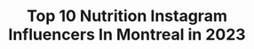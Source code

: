 ---
title: Top 10 Nutrition Instagram Influencers In Montreal in 2023
description: >-
  Find top nutrition Instagram influencers in Montreal in 2023. Most popular hashtags: #fitness #nutrition #montreal #lifestyle.
platform: Instagram
hits: 7
text_top: Identify the most popular Instagram profiles on inBeat.
text_bottom: Our database aggregates 7 Instagram influencers like this in Montreal, Canada for you to pitch.
profiles:
  - username: "liliane_mia"
    fullname: >-
      Liliane
    bio: >-
      Workout ideas & motivation @bnisupplements sponsored athlete @vikings_nutrition 20% OFF "LILY20" @fitboxboutique 20% OFF "LILY20" DM for collabs.
    location: "Canada"
    followers: 3187
    engagement: 1667
    commentsToLikes: 0.304731
    id: ckap3d94p2kop0i78eyxe8m97
    verified: false
    hashtags: "#bodybuilding, #strengthtraining, #fitnessgoals, #fitspo"
  - username: "roballenfitness"
    fullname: >-
      Rob Allen | Coach
    bio: >-
      🔥 I help people lose weight 💪🏼 BSc. Exercise Science 🍉 Precision Nutrition certified ↘️ Join my free FB group ↙️
    location: "Canada"
    followers: 183508
    engagement: 76
    commentsToLikes: 0.023718
    id: ck0txn7lpjq1y0i19meymsmhh
    verified: false
    hashtags: "#gymlife, #exerciseinfo, #squats, #fatlossprogram"
  - username: "ahmedkarim94"
    fullname: >-
      Ahmed Karim/ احمد كريم
    bio: >-
      Cairo 🇪🇬/ Mtl 🇨🇦 Fitness As a Lifestyle ➡️“Run Your Own Race” The body achieves what the mind beleives⚡️ Online Coaching & Fitness Programs👇
    location: "Canada"
    followers: 10504
    engagement: 770
    commentsToLikes: 0.025571
    id: ckap3d96x2kpy0i780nzhdp8z
    verified: false
    hashtags: "#onlinecoaching, #healthy, #egypt, #stayhealthy"
  - username: "3hellhounds"
    fullname: >-
      Ruby•Prince•Damon | Dobermans
    bio: >-
      👤| Mia | 26 | 🧿🇬🇷 🎂| 28.05.14 💎| 30.12.14 👑|12.02.18😈 💌| Let's Collaborate: ⤵️ threehellhounds@gmail.com
    location: "Canada"
    followers: 69378
    engagement: 430
    commentsToLikes: 0.042566
    id: ck6u7nfe1mk3z0j71ik9hy2xr
    verified: false
    hashtags: "#homedecor, #dobermann, #dobermanpinschers, #doberman"
  - username: "myorganicdiary"
    fullname: >-
      Happy Eating + Living 🥑
    bio: >-
      👩🏻‍🔬 Dietetics Student + #IIN Holistic Health Coach 🥑 Anti-Inflammatory #PlantBased Living 📸 Food + Lifestyle Creator 🇫🇷 French Eat-Girl in📍MTL
    location: "Canada"
    followers: 21304
    engagement: 305
    commentsToLikes: 0.041849
    id: ck6ttj527awby0j7166tt8nbz
    verified: false
    hashtags: "#iinhealthcoach, #foodphotography, #instagood, #healthyfood"
  - username: "shaksz_3"
    fullname: >-
      Ahmed Mesallati
    bio: >-
      ▫Mens Physique 🏆 ▫️Actor | Athlete | Architect ▫Toronto | Abu Dhabi | Gold Coast ✖️ 決して満足しない
    location: "Canada"
    followers: 38753
    engagement: 479
    commentsToLikes: 0.033904
    id: ck14jig87kikb0i19w6no7dxd
    verified: false
    hashtags: "#candy, #hollywoodnorth, #motivation, #hulu"
  - username: "jennydailey88"
    fullname: >-
      Jenny Dailey
    bio: >-
      Professional dancer 💃🏻 (Contact @blocla for inquiries)/ Fitness Instructor💪🏽💦/ Twin 👯‍♂️ @thedaileytwins / dog mom to @zoey_la_frenchie/ ✌🏽🌸
    location: "Canada"
    followers: 18054
    engagement: 208
    commentsToLikes: 0.042339
    id: ck55msgll4o0t0i11b7slrary
    verified: false
    hashtags: "#tone, #health, #twinsofinstagram, #choreography"
  - username: "janellefaithill"
    fullname: >-
      Janelle Hill 🇨🇦 Fitness
    bio: >-
      ✖️ AC♡ ✖️ @ryderwear athlete ✨ ✖️ @peachbands | @beaybl ✖️ @tc.nutrition | @popeyeswinnipeg ✖️ @swishmodels | @jed_north ✖️ Kinesiology 📚 ✖️ LINKS⤵️
    location: "Canada"
    followers: 25268
    engagement: 680
    commentsToLikes: 0.078797
    id: ck5hlc0uxjy7v0i11cj8b3up1
    verified: false
    hashtags: "#dailygymfits, #ryderwear, #teamryderwear, #winnipeg"
  - username: "claudia.mars"
    fullname: >-
      Claudia Mars
    bio: >-
      🦅Founder @riseonline.ca 🎓Certified: nutrition specialist, personal trainer, yoga instructor, genetic-based program designer
    location: "Canada"
    followers: 204739
    engagement: 206
    commentsToLikes: 0.046515
    id: ck0w3ms6tu7eo0i19tni0esca
    verified: false
    hashtags: "#letyourselfbloom, #alohababe, #nebbiafamily"
  - username: "josieargento"
    fullname: >-
      Josie Argento
    bio: >-
      25 | Toronto 📍 @hammerfitness bikini athlete @tc.nutrition sponsored athlete | JOSIE10 @firsthealthapparel | @firsthealth_ | JOSIE @cabanapoolbar
    location: "Canada"
    followers: 6789
    engagement: 1171
    commentsToLikes: 0.033662
    id: ck6009u6yd7cu0i1476shklqt
    verified: false
    hashtags: "#25"
---